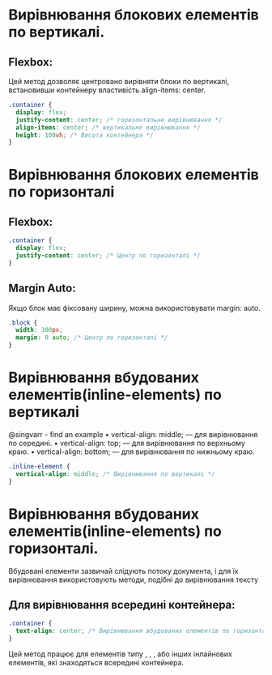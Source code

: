# Вирівнювання блокових елементів по вертикалі.

## Flexbox:

Цей метод дозволяє центровано вирівняти блоки по вертикалі, встановивши контейнеру властивість align-items: center.

```css
.container {
  display: flex;
  justify-content: center; /* горизонтальне вирівнювання */
  align-items: center; /* вертикальне вирівнювання */
  height: 100vh; /* Висота контейнера */
}
```

# Вирівнювання блокових елементів по горизонталі

## Flexbox:

```css
.container {
  display: flex;
  justify-content: center; /* Центр по горизонталі */
}
```

## Margin Auto:

Якщо блок має фіксовану ширину, можна використовувати margin: auto.

```css
.block {
  width: 300px;
  margin: 0 auto; /* Центр по горизонталі */
}
```

# Вирівнювання вбудованих елементів(inline-elements) по вертикалі

@singvarr - find an example
    •	vertical-align: middle; — для вирівнювання по середині.
    •	vertical-align: top; — для вирівнювання по верхньому краю.
    •	vertical-align: bottom; — для вирівнювання по нижньому краю.

```css
.inline-element {
  vertical-align: middle; /* Вирівнювання по вертикалі */
}
```

# Вирівнювання вбудованих елементів(inline-elements) по горизонталі.

Вбудовані елементи зазвичай слідують потоку документа, і для їх вирівнювання використовують методи, подібні до вирівнювання тексту

## Для вирівнювання всередині контейнера:

```css
.container {
  text-align: center; /* Вирівнювання вбудованих елементів по горизонталі */
}
```

Цей метод працює для елементів типу <span>, <img>, <a>, або інших інлайнових елементів, які знаходяться всередині контейнера.
